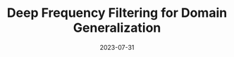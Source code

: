 ---
layout: seminar-post
title: 'Deep Frequency Filtering for Domain Generalization'
subtitle: ''
categories:
    - "Computer Vision"
tags: ['Domain Generalization']
date: 2023-07-31
pdf_url: 'https://drive.google.com/file/d/13AYvQrA99KXXYPSmF_BBS5eEeDi1mwpb/preview'
---